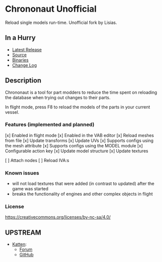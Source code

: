 # Chrononaut Unofficial

Reload single models run-time. Unofficial fork by Lisias.


## In a Hurry

* [Latest Release](https://github.com/net-lisias-kspu/Chrononaut/releases)
* [Source](https://github.com/net-lisias-kspu/Chrononaut)
* [Binaries](https://github.com/net-lisias-kspu/Chrononaut/tree/Archive)
* [Change Log](./CHANGE_LOG.md)


## Description

Chrononaut is a tool for part modders to reduce the time spent on reloading the database when trying out changes to their parts.

In flight mode, press F8 to reload the models of the parts in your current vessel. 

### Features (implemented and planned)

[x] Enabled in flight mode
[x] Enabled in the VAB editor
[x] Reload meshes from file
[x] Update transforms 
[x] Update UVs
[x] Supports configs using the mesh attribute
[x] Supports configs using the MODEL module
[x] Configurable action key
[x] Update model structure 
[x] Update textures

[  ] Attach nodes
[  ] Reload IVA:s

### Known issues

* will not load textures that were added (in contrast to updated) after the game was started
* breaks the functionality of engines and other complex objects in flight

### License 

https://creativecommons.org/licenses/by-nc-sa/4.0/


## UPSTREAM

* [Katten](https://forum.kerbalspaceprogram.com/index.php?/profile/180392-katten/):
	+ [Forum](https://forum.kerbalspaceprogram.com/index.php?/topic/173015-142-chrononaut-v041-part-mod-tool/)
	+ [GitHub](https://github.com/KSPKatten/Chrononaut)
